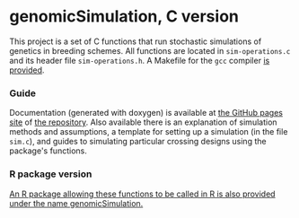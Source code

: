 # genomicSimulation, C version

This project is a set of C functions that run stochastic simulations of genetics in breeding schemes. All functions are located in `sim-operations.c` and its header file `sim-operations.h`. A Makefile for the `gcc` compiler [is provided](https://github.com/vllrs/genomicSimulationC/blob/main/Makefile).

### Guide
Documentation (generated with doxygen) is available at [the GitHub pages site](https://vllrs.github.io/genomicSimulationC/html/index.html) of [the repository](https://github.com/vllrs/genomicSimulationC). Also available there is an explanation of simulation methods and assumptions, a template for setting up a simulation (in the file `sim.c`), and guides to simulating particular crossing designs using the package's functions.

### R package version
[An R package allowing these functions to be called in R is also provided under the name genomicSimulation.](https://github.com/vllrs/genomicSimulation)

